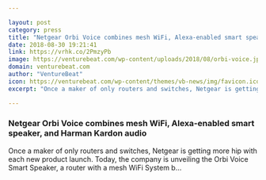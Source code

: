 ```yaml
---

layout: post
category: press
title: "Netgear Orbi Voice combines mesh WiFi, Alexa-enabled smart speaker, and Harman Kardon audio"
date: 2018-08-30 19:21:41
link: https://vrhk.co/2PmzyPb
image: https://venturebeat.com/wp-content/uploads/2018/08/orbi-voice.jpg?fit=1412%2C800&strip=all
domain: venturebeat.com
author: "VentureBeat"
icon: https://venturebeat.com/wp-content/themes/vb-news/img/favicon.ico
excerpt: "Once a maker of only routers and switches, Netgear is getting more hip with each new product launch. Today, the company is unveiling the Orbi Voice Smart Speaker, a router with a mesh WiFi System b…"

---
```


### Netgear Orbi Voice combines mesh WiFi, Alexa-enabled smart speaker, and Harman Kardon audio

Once a maker of only routers and switches, Netgear is getting more hip with each new product launch. Today, the company is unveiling the Orbi Voice Smart Speaker, a router with a mesh WiFi System b…